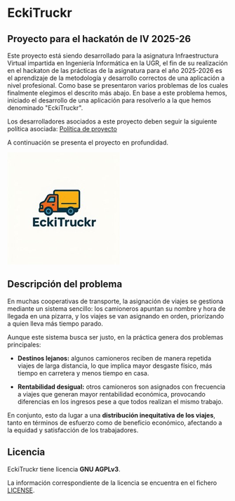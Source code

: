 # EckiTruckr

## Proyecto para el hackatón de IV 2025-26
Este proyecto está siendo desarrollado para la asignatura Infraestructura Virtual impartida en Ingeniería Informática en la UGR, el fin de su realización en el hackaton de las prácticas de la asignatura para el año 2025-2026 es el aprendizaje de la metodología y desarrollo correctos de una aplicación a nivel profesional.
Como base se presentaron varios problemas de los cuales finalmente elegimos el descrito más abajo. En base a este problema hemos, iniciado el desarrollo de una aplicación para resolverlo a la que hemos denominado "EckiTruckr".

Los desarrolladores asociados a este proyecto deben seguir la siguiente política asociada: [Política de proyecto](CONTRIBUTING.md)

A continuación se presenta el proyecto en profundidad.


![Logo de EckiTruckr](web/assets/EckiTruckr-logo-256x256.jpg)


## Descripción del problema
En muchas cooperativas de transporte, la asignación de viajes se gestiona mediante un sistema sencillo: los camioneros apuntan su nombre y hora de llegada en una pizarra, y los viajes se van asignando en orden, priorizando a quien lleva más tiempo parado.

Aunque este sistema busca ser justo, en la práctica genera dos problemas principales:

- **Destinos lejanos:** algunos camioneros reciben de manera repetida viajes de larga distancia, lo que implica mayor desgaste físico, más tiempo en carretera y menos tiempo en casa.  

- **Rentabilidad desigual:** otros camioneros son asignados con frecuencia a viajes que generan mayor rentabilidad económica, provocando diferencias en los ingresos pese a que todos realizan el mismo trabajo.  

En conjunto, esto da lugar a una **distribución inequitativa de los viajes**, tanto en términos de esfuerzo como de beneficio económico, afectando a la equidad y satisfacción de los trabajadores.

## Licencia
EckiTruckr tiene licencia **GNU AGPLv3**.

La información correspondiente de la licencia se encuentra en el fichero [LICENSE](LICENSE).
 

